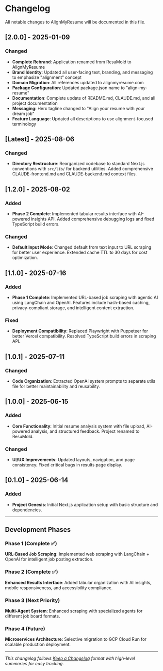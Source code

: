 # Changelog

All notable changes to AlignMyResume will be documented in this file.

## [2.0.0] - 2025-01-09
### Changed
- **Complete Rebrand**: Application renamed from ResuMold to AlignMyResume
- **Brand Identity**: Updated all user-facing text, branding, and messaging to emphasize "alignment" concept  
- **Domain Migration**: All references updated to alignmyresume.com
- **Package Configuration**: Updated package.json name to "align-my-resume"
- **Documentation**: Complete update of README.md, CLAUDE.md, and all project documentation
- **Messaging**: Hero tagline changed to "Align your resume with your dream job"
- **Feature Language**: Updated all descriptions to use alignment-focused terminology

## [Latest] - 2025-08-06
### Changed
- **Directory Restructure**: Reorganized codebase to standard Next.js conventions with `src/lib/` for backend utilities. Added comprehensive CLAUDE-frontend.md and CLAUDE-backend.md context files.

## [1.2.0] - 2025-08-02  
### Added
- **Phase 2 Complete**: Implemented tabular results interface with AI-powered insights API. Added comprehensive debugging logs and fixed TypeScript build errors.

### Changed  
- **Default Input Mode**: Changed default from text input to URL scraping for better user experience. Extended cache TTL to 30 days for cost optimization.

## [1.1.0] - 2025-07-16
### Added
- **Phase 1 Complete**: Implemented URL-based job scraping with agentic AI using LangChain and OpenAI. Features include hash-based caching, privacy-compliant storage, and intelligent content extraction.

### Fixed
- **Deployment Compatibility**: Replaced Playwright with Puppeteer for better Vercel compatibility. Resolved TypeScript build errors in scraping API.

## [1.0.1] - 2025-07-11
### Changed
- **Code Organization**: Extracted OpenAI system prompts to separate utils file for better maintainability and reusability.

## [1.0.0] - 2025-06-15
### Added
- **Core Functionality**: Initial resume analysis system with file upload, AI-powered analysis, and structured feedback. Project renamed to ResuMold.

### Changed
- **UI/UX Improvements**: Updated layouts, navigation, and page consistency. Fixed critical bugs in results page display.

## [0.1.0] - 2025-06-14  
### Added
- **Project Genesis**: Initial Next.js application setup with basic structure and dependencies.

---

## Development Phases

### Phase 1 (Complete ✅)
**URL-Based Job Scraping**: Implemented web scraping with LangChain + OpenAI for intelligent job posting extraction.

### Phase 2 (Complete ✅) 
**Enhanced Results Interface**: Added tabular organization with AI insights, mobile responsiveness, and accessibility compliance.

### Phase 3 (Next Priority)
**Multi-Agent System**: Enhanced scraping with specialized agents for different job board formats.

### Phase 4 (Future)
**Microservices Architecture**: Selective migration to GCP Cloud Run for scalable production deployment.

---

*This changelog follows [Keep a Changelog](https://keepachangelog.com/en/1.0.0/) format with high-level summaries for easy tracking.*